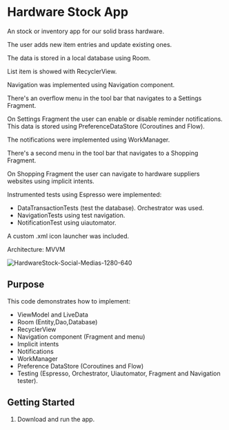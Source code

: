 Hardware Stock App
===================================

An stock or inventory app for our solid brass hardware.

The user adds new item entries and update existing ones.

The data is stored in a local database using Room.

List item is showed with RecyclerView.

Navigation was implemented using Navigation component.

There's an overflow menu in the tool bar that navigates to a Settings Fragment.

On Settings Fragment the user can enable or disable reminder notifications. This data is stored using PreferenceDataStore (Coroutines and Flow).

The notifications were implemented using WorkManager.

There's a second menu in the tool bar that navigates to a Shopping Fragment.

On Shopping Fragment the user can navigate to hardware suppliers websites using implicit intents.


Instrumented tests using Espresso were implemented:

* DataTransactionTests (test the database). Orchestrator was used.
* NavigationTests using test navigation.
* NotificationTest using uiautomator.

A custom .xml icon launcher was included.

Architecture: MVVM

![HardwareStock-Social-Medias-1280-640](https://user-images.githubusercontent.com/96868937/182251628-2a4dcde9-fdc6-4d98-a65a-ae2d0cf98597.jpg)

Purpose
--------------

This code demonstrates how to implement:

* ViewModel and LiveData
* Room (Entity,Dao,Database)
* RecyclerView
* Navigation component (Fragment and menu)
* Implicit intents
* Notifications
* WorkManager
* Preference DataStore (Coroutines and Flow)
* Testing (Espresso, Orchestrator, Uiautomator, Fragment and Navigation tester).


Getting Started
---------------

1. Download and run the app.

